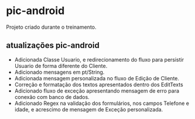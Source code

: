 # pic-android
Projeto criado durante o treinamento.
## atualizações pic-android
* Adicionada Classe Usuario, e redirecionamento do fluxo para persistir Usuario de forma diferente do Cliente.
* Adicionado mensagens em pt/String.
* Adicionada mensagem personalizada no fluxo de Edição de Cliente.
* Correção e formatação dos textos apresentados dentro dos EditTexts
* Adicionado fluxo de exceção apresentando mensagem de erro para conexão com banco de dados.
* Adicionado Regex na validação dos formulários, nos campos Telefone e idade, e acrescimo de mensagem de Exceção personalizada. 

